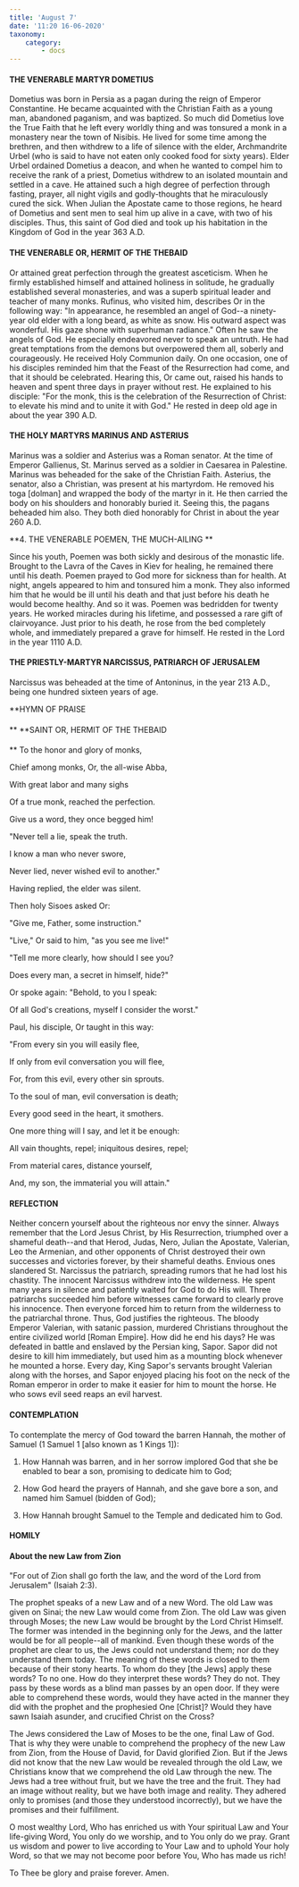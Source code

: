 ```yaml
---
title: 'August 7'
date: '11:20 16-06-2020'
taxonomy:
    category:
        - docs
---
```


#### THE VENERABLE MARTYR DOMETIUS

Dometius was born in Persia as a pagan during the reign of Emperor Constantine. He became acquainted with the Christian Faith as a young man, abandoned paganism, and was baptized. So much did Dometius love the True Faith that he left every worldly thing and was tonsured a monk in a monastery near the town of Nisibis. He lived for some time among the brethren, and then withdrew to a life of silence with the elder, Archmandrite Urbel (who is said to have not eaten only cooked food for sixty years). Elder Urbel ordained Dometius a deacon, and when he wanted to compel him to receive the rank of a priest, Dometius withdrew to an isolated mountain and settled in a cave. He attained such a high degree of perfection through fasting, prayer, all night vigils and godly-thoughts that he miraculously cured the sick. When Julian the Apostate came to those regions, he heard of Dometius and sent men to seal him up alive in a cave, with two of his disciples. Thus, this saint of God died and took up his habitation in the Kingdom of God in the year 363 A.D.

#### THE VENERABLE OR, HERMIT OF THE THEBAID

Or attained great perfection through the greatest asceticism. When he firmly established himself and attained holiness in solitude, he gradually established several monasteries, and was a superb spiritual leader and teacher of many monks. Rufinus, who visited him, describes Or in the following way: "In appearance, he resembled an angel of God--a ninety-year old elder with a long beard, as white as snow. His outward aspect was wonderful. His gaze shone with superhuman radiance." Often he saw the angels of God. He especially endeavored never to speak an untruth. He had great temptations from the demons but overpowered them all, soberly and courageously. He received Holy Communion daily. On one occasion, one of his disciples reminded him that the Feast of the Resurrection had come, and that it should be celebrated. Hearing this, Or came out, raised his hands to heaven and spent three days in prayer without rest. He explained to his disciple: "For the monk, this is the celebration of the Resurrection of Christ: to elevate his mind and to unite it with God." He rested in deep old age in about the year 390 A.D.

#### THE HOLY MARTYRS MARINUS AND ASTERIUS

Marinus was a soldier and Asterius was a Roman senator. At the time of Emperor Gallienus, St. Marinus served as a soldier in Caesarea in Palestine. Marinus was beheaded for the sake of the Christian Faith. Asterius, the senator, also a Christian, was present at his martyrdom. He removed his toga [dolman] and wrapped the body of the martyr in it. He then carried the body on his shoulders and honorably buried it. Seeing this, the pagans beheaded him also. They both died honorably for Christ in about the year 260 A.D.

**4. THE VENERABLE POEMEN, THE MUCH-AILING
**

Since his youth, Poemen was both sickly and desirous of the monastic life. Brought to the Lavra of the Caves in Kiev for healing, he remained there until his death. Poemen prayed to God more for sickness than for health. At night, angels appeared to him and tonsured him a monk. They also informed him that he would be ill until his death and that just before his death he would become healthy. And so it was. Poemen was bedridden for twenty years. He worked miracles during his lifetime, and possessed a rare gift of clairvoyance. Just prior to his death, he rose from the bed completely whole, and immediately prepared a grave for himself. He rested in the Lord in the year 1110 A.D.

#### THE PRIESTLY-MARTYR NARCISSUS, PATRIARCH OF JERUSALEM

Narcissus was beheaded at the time of Antoninus, in the year 213 A.D., being one hundred sixteen years of age.


**HYMN OF PRAISE
####  
**
**SAINT OR, HERMIT OF THE THEBAID
####  
**
To the honor and glory of monks,
 

Chief among monks, Or, the all-wise Abba,
 

With great labor and many sighs
 

Of a true monk, reached the perfection.
 

Give us a word, they once begged him!
 

"Never tell a lie, speak the truth.
 

I know a man who never swore,
 

Never lied, never wished evil to another."
 

Having replied, the elder was silent.
 

Then holy Sisoes asked Or:
 

"Give me, Father, some instruction."
 

"Live," Or said to him, "as you see me live!"
 

"Tell me more clearly, how should I see you?


Does every man, a secret in himself, hide?"


Or spoke again: "Behold, to you I speak:
 

Of all God's creations, myself I consider the worst."
 

Paul, his disciple, Or taught in this way:
 

"From every sin you will easily flee,
 

If only from evil conversation you will flee,
 

For, from this evil, every other sin sprouts.
 

To the soul of man, evil conversation is death;


Every good seed in the heart, it smothers.
 

One more thing will I say, and let it be enough:
 

All vain thoughts, repel; iniquitous desires, repel;
 

From material cares, distance yourself,
 

And, my son, the immaterial you will attain."
 

#### REFLECTION

Neither concern yourself about the righteous nor envy the sinner. Always remember that the Lord Jesus Christ, by His Resurrection, triumphed over a shameful death--and that Herod, Judas, Nero, Julian the Apostate, Valerian, Leo the Armenian, and other opponents of Christ destroyed their own successes and victories forever, by their shameful deaths. Envious ones slandered St. Narcissus the patriarch, spreading rumors that he had lost his chastity. The innocent Narcissus withdrew into the wilderness. He spent many years in silence and patiently waited for God to do His will. Three patriarchs succeeded him before witnesses came forward to clearly prove his innocence. Then everyone forced him to return from the wilderness to the patriarchal throne. Thus, God justifies the righteous. The bloody Emperor Valerian, with satanic passion, murdered Christians throughout the entire civilized world [Roman Empire]. How did he end his days? He was defeated in battle and enslaved by the Persian king, Sapor. Sapor did not desire to kill him immediately, but used him as a mounting block whenever he mounted a horse. Every day, King Sapor's servants brought Valerian along with the horses, and Sapor enjoyed placing his foot on the neck of the Roman emperor in order to make it easier for him to mount the horse. He who sows evil seed reaps an evil harvest.


#### CONTEMPLATION


To contemplate the mercy of God toward the barren Hannah, the mother of Samuel (1 Samuel 1 [also known as 1 Kings 1]):

1.  How Hannah was barren, and in her sorrow implored God that she be enabled to bear a son, promising to dedicate him to God;

1.  How God heard the prayers of Hannah, and she gave bore a son, and named him Samuel (bidden of God);

1.  How Hannah brought Samuel to the Temple and dedicated him to God.


#### HOMILY


#### About the new Law from Zion

"For out of Zion shall go forth the law, and the word of the Lord from Jerusalem" (Isaiah 2:3).

The prophet speaks of a new Law and of a new Word. The old Law was given on Sinai; the new Law would come from Zion. The old Law was given through Moses; the new Law would be brought by the Lord Christ Himself. The former was intended in the beginning only for the Jews, and the latter would be for all people--all of mankind. Even though these words of the prophet are clear to us, the Jews could not understand them; nor do they understand them today. The meaning of these words is closed to them because of their stony hearts. To whom do they [the Jews] apply these words? To no one. How do they interpret these words? They do not. They pass by these words as a blind man passes by an open door. If they were able to comprehend these words, would they have acted in the manner they did with the prophet and the prophesied One [Christ]? Would they have sawn Isaiah asunder, and crucified Christ on the Cross?

The Jews considered the Law of Moses to be the one, final Law of God. That is why they were unable to comprehend the prophecy of the new Law from Zion, from the House of David, for David glorified Zion. But if the Jews did not know that the new Law would be revealed through the old Law, we Christians know that we comprehend the old Law through the new. The Jews had a tree without fruit, but we have the tree and the fruit. They had an image without reality, but we have both image and reality. They adhered only to promises (and those they understood incorrectly), but we have the promises and their fulfillment.

O most wealthy Lord, Who has enriched us with Your spiritual Law and Your life-giving Word, You only do we worship, and to You only do we pray. Grant us wisdom and power to live according to Your Law and to uphold Your holy Word, so that we may not become poor before You, Who has made us rich!

To Thee be glory and praise forever. Amen.
